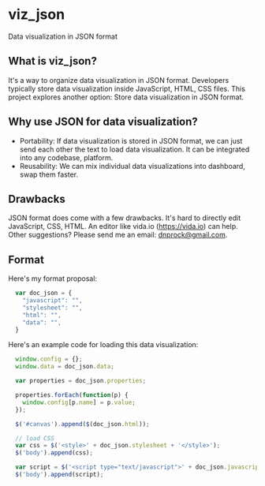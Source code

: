 # viz_json

Data visualization in JSON format

## What is viz_json?

It's a way to organize data visualization in JSON format. Developers typically store data visualization inside JavaScript, HTML, CSS files. This project explores another option: Store data visualization in JSON format.

## Why use JSON for data visualization?

- Portability: If data visualization is stored in JSON format, we can just send each other the text to load data visualization. It can be integrated into any codebase, platform.
- Reusability: We can mix individual data visualizations into dashboard, swap them faster.

## Drawbacks

JSON format does come with a few drawbacks. It's hard to directly edit JavaScript, CSS, HTML. An editor like vida.io (https://vida.io) can help. Other suggestions? Please send me an email: dnprock@gmail.com.

## Format

Here's my format proposal:

```javascript
  var doc_json = {
    "javascript": "",
    "stylesheet": "",
    "html": "",
    "data": "",
  }
```

Here's an example code for loading this data visualization:

```javascript
  window.config = {};
  window.data = doc_json.data;

  var properties = doc_json.properties;

  properties.forEach(function(p) {
    window.config[p.name] = p.value;
  });

  $('#canvas').append($(doc_json.html));

  // load CSS
  var css = $('<style>' + doc_json.stylesheet + '</style>');
  $('body').append(css);

  var script = $('<script type="text/javascript">' + doc_json.javascript +'</script>');
  $('body').append(script);
```

